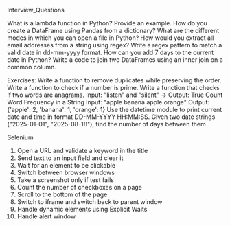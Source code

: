 Interview_Questions

What is a lambda function in Python? Provide an example.
How do you create a DataFrame using Pandas from a dictionary?
What are the different modes in which you can open a file in Python?
How would you extract all email addresses from a string using regex?
Write a regex pattern to match a valid date in dd-mm-yyyy format.
How can you add 7 days to the current date in Python?
Write a code to join two DataFrames using an inner join on a common column.
 
 
Exercises:
Write a function to remove duplicates while preserving the order.
Write a function to check if a number is prime.
Write a function that checks if two words are anagrams.
Input: "listen" and "silent" → Output: True
Count Word Frequency in a String
Input: "apple banana apple orange"
Output: {'apple': 2, 'banana': 1, 'orange': 1}
Use the datetime module to print current date and time in format DD-MM-YYYY HH:MM:SS.
Given two date strings ("2025-01-01", "2025-08-18"), find the number of days between them



Selenium

1. Open a URL and validate a keyword in the title
2. Send text to an input field and clear it
3. Wait for an element to be clickable
4. Switch between browser windows
5. Take a screenshot only if test fails
6. Count the number of checkboxes on a page
7. Scroll to the bottom of the page
8. Switch to iframe and switch back to parent window
9. Handle dynamic elements using Explicit Waits
10. Handle alert window
